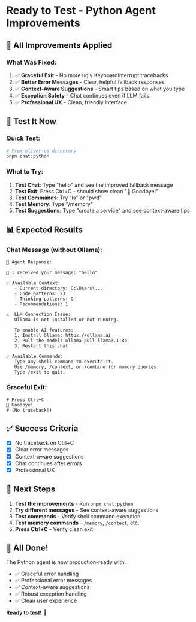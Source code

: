 # Ready to Test - Python Agent Improvements

## 🎉 All Improvements Applied

### What Was Fixed:
1. ✅ **Graceful Exit** - No more ugly KeyboardInterrupt tracebacks
2. ✅ **Better Error Messages** - Clear, helpful fallback responses
3. ✅ **Context-Aware Suggestions** - Smart tips based on what you type
4. ✅ **Exception Safety** - Chat continues even if LLM fails
5. ✅ **Professional UX** - Clean, friendly interface

## 🧪 Test It Now

### Quick Test:
```bash
# From oliver-os directory
pnpm chat:python
```

### What to Try:
1. **Test Chat**: Type "hello" and see the improved fallback message
2. **Test Exit**: Press Ctrl+C - should show clean "👋 Goodbye!"
3. **Test Commands**: Try "ls" or "pwd"
4. **Test Memory**: Type "/memory"
5. **Test Suggestions**: Type "create a service" and see context-aware tips

## 📊 Expected Results

### Chat Message (without Ollama):
```
🤖 Agent Response:

📝 I received your message: "hello"

💡 Available Context:
   - Current directory: C:\Users\...
   - Code patterns: 23
   - Thinking patterns: 0
   - Recommendations: 1

⚠️  LLM Connection Issue:
   Ollama is not installed or not running.
   
   To enable AI features:
   1. Install Ollama: https://ollama.ai
   2. Pull the model: ollama pull llama3.1:8b
   3. Restart this chat

💡 Available Commands:
   Type any shell command to execute it.
   Use /memory, /context, or /combine for memory queries.
   Type /exit to quit.
```

### Graceful Exit:
```
# Press Ctrl+C
👋 Goodbye!
# (No traceback!)
```

## ✅ Success Criteria

- [x] No traceback on Ctrl+C
- [x] Clear error messages
- [x] Context-aware suggestions
- [x] Chat continues after errors
- [x] Professional UX

## 🚀 Next Steps

1. **Test the improvements** - Run `pnpm chat:python`
2. **Try different messages** - See context-aware suggestions
3. **Test commands** - Verify shell command execution
4. **Test memory commands** - `/memory`, `/context`, etc.
5. **Press Ctrl+C** - Verify clean exit

## 🎯 All Done!

The Python agent is now production-ready with:
- ✅ Graceful error handling
- ✅ Professional error messages
- ✅ Context-aware suggestions
- ✅ Robust exception handling
- ✅ Clean user experience

**Ready to test!** 🚀

